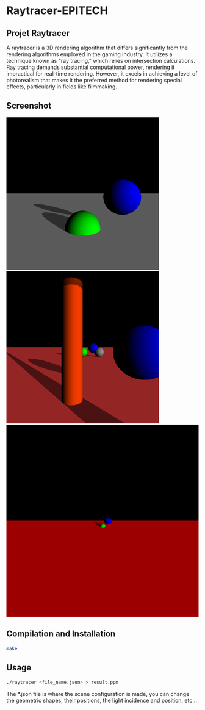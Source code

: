 # Raytracer-EPITECH

## Projet **Raytracer**
A raytracer is a 3D rendering algorithm that differs significantly from the rendering algorithms employed in the gaming industry. It utilizes a technique known as "ray tracing," which relies on intersection calculations. Ray tracing demands substantial computational power, rendering it impractical for real-time rendering. However, it excels in achieving a level of photorealism that makes it the preferred method for rendering special effects, particularly in fields like filmmaking.

## Screenshot
![Render 1](https://github.com/gabrielmorais4/Raytracer/blob/main/screenshots/result.png)
![Render 2](https://github.com/gabrielmorais4/Raytracer/blob/main/screenshots/result2.png)
![Render 3](https://github.com/gabrielmorais4/Raytracer/blob/main/screenshots/result3.png)

## Compilation and Installation
```bash
make
```

## Usage
```bash
./raytracer <file_name.json> > result.ppm
```
The *.json file is where the scene configuration is made, you can change the geometric shapes, their positions, the light incidence and position, etc... 
